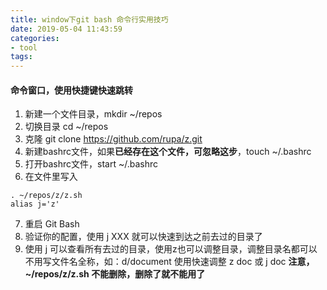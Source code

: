 ```yaml
---
title: window下git bash 命令行实用技巧
date: 2019-05-04 11:43:59
categories:
- tool
tags:
---
```


#### 命令窗口，使用快捷键快速跳转
1. 新建一个文件目录，mkdir ~/repos
2. 切换目录 cd ~/repos
3. 克隆 git clone https://github.com/rupa/z.git
4. 新建bashrc文件，如果**已经存在这个文件，可忽略这步**，touch ~/.bashrc
5. 打开bashrc文件，start ~/.bashrc
6. 在文件里写入
```
. ~/repos/z/z.sh
alias j='z'
```
7. 重启 Git Bash
8. 验证你的配置，使用 j XXX 就可以快速到达之前去过的目录了
9. 使用 j 可以查看所有去过的目录，使用z也可以调整目录，调整目录名都可以不用写文件名全称，如：d/document 使用快速调整 z doc 或 j doc
    **注意，~/repos/z/z.sh 不能删除，删除了就不能用了**
